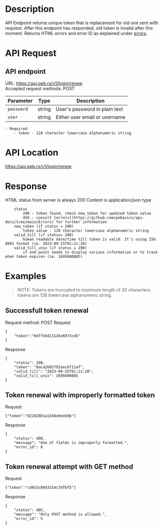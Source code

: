 # Description
API Endpoint returns unique token that is replacement for old one sent with requiest. After this endpoint has responded, old token is invalid after this moment. Returns HTML errors and error ID as explained under [errors](https://github.com/pebasics/api-docs/tree/main/Errors).

# API Request
## API endpoint
URL: https://api.peb.rs/v1/login/renew
<br>
Accepted request methods: POST

| Parameter      | Type   | Description                     |
|----------------|--------|---------------------------------|
| `password`     | string | User's password in plain text   |
| `user`         | string | Either user email or username   |
    - Required
        - token - 128 character lowercase alphanumeric string

# API Location
https://api.peb.rs/v1/login/renew

# Response
HTML status from server is always 200
Content is application/json type
```
    status
        200 - token found, check new_token for updated token value
        4XX - consult [errors](https://github.com/pebasics/api-docs/tree/main/Errors) for further information
    new_token (if status = 200)
        token value - 128 character lowercase alphanumeric string
    valid_till (if status= 200)
        human readable date/time till token is valid. It's using ISO 8601 format (ie. 2023‐09‐25T01:21:20)
    valid_till_unix (if status = 200)
        if end point needs to display various information or to track when token expires (ie. 1695600885)
```

# Examples
> NOTE: Tokens are truncated to maximum length of 20 characters. tokens are 128 lowercase alphanumeric string.
## Successfull token renewal
Request method: POST
Request
```
{
    "token":"0dff59413145e6973c45"
}
```
Response
```
{
    "status": 200,
    "token": "8aca2602792aec6f11af",
    "valid_till": "2023-09-25T01:21:20",
    "valid_till_unix": 1695600885
}
```

## Token renewal with improperly formatted token
Request
```
{"token":"822828b1a1348e9eeb9b"}
```

Response
```
{
    "status": 400,
    "message": "One of fields is improperly formatted.",
    "error_id": 8
}
```

## Token renewal attempt with GET method
Request
```
{"token":"cd653c09d3314c7dfbf5"}
```

Response
```
{
    "status": 405,
    "message": "Only POST method is allowed.",
    "error_id": 5
}
```
